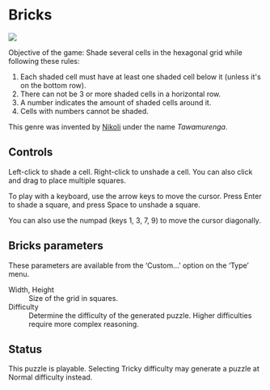 # Bricks

![](https://raw.githubusercontent.com/x-sheep/puzzles-unreleased/master/docs/img/bricks.png)

Objective of the game: Shade several cells in the hexagonal grid
while following these rules:

1. Each shaded cell must have at least one shaded cell below it
   (unless it's on the bottom row).
2. There can not be 3 or more shaded cells in a horizontal row.
3. A number indicates the amount of shaded cells around it.
4. Cells with numbers cannot be shaded.

This genre was invented by [Nikoli](https://www.nikoli.co.jp/) under the name _Tawamurenga_.

## Controls

Left-click to shade a cell. Right-click to unshade a cell. You can also click and drag to place multiple squares.

To play with a keyboard, use the arrow keys to move the cursor. Press Enter to shade a square, and press Space to unshade a square.

You can also use the numpad (keys 1, 3, 7, 9) to move the cursor diagonally.

## Bricks parameters

These parameters are available from the ‘Custom…’ option on the ‘Type’ menu.

<dl>
	<dt>Width, Height</dt>
	<dd>Size of the grid in squares.</dd>
	<dt>Difficulty</dt>
	<dd>Determine the difficulty of the generated puzzle. Higher difficulties require more complex reasoning.</dd>
</dl>

## Status

This puzzle is playable. Selecting Tricky difficulty may generate a puzzle at Normal difficulty instead.
